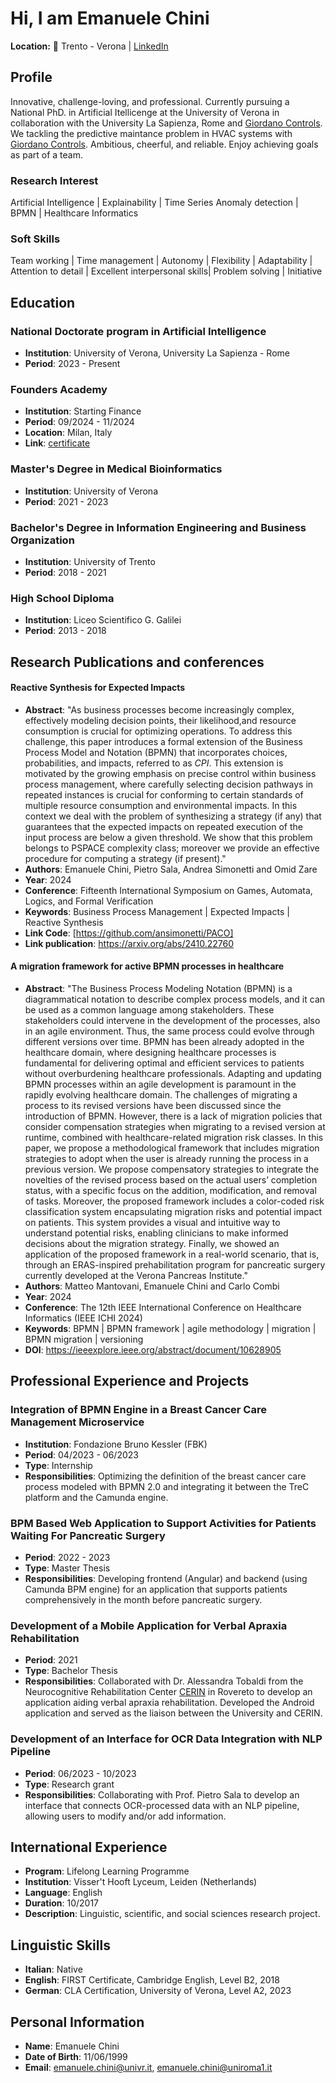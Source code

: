 # Hi, I am Emanuele Chini

**Location:** 📍 Trento - Verona |
[LinkedIn](https://www.linkedin.com/in/emanuele-chini-53419a238/) 

## Profile
Innovative, challenge-loving, and professional. Currently pursuing a National PhD. in Artificial Itellicenge at the University of Verona in collaboration with the University La Sapienza, Rome and [Giordano Controls](https://www.giordanocontrols.com/it/). We tackling the predictive maintance problem in HVAC systems with [Giordano Controls](https://www.giordanocontrols.com/it/).
Ambitious, cheerful, and reliable. Enjoy achieving goals as part of a team.

### Research Interest

Artificial Intelligence | Explainability | Time Series Anomaly detection | BPMN | Healthcare Informatics

### Soft Skills
Team working | Time management | Autonomy | Flexibility | Adaptability | Attention to detail | Excellent interpersonal skills| Problem solving | Initiative

## Education

### National Doctorate program in Artificial Intelligence
- **Institution**: University of Verona, University La Sapienza - Rome
- **Period**: 2023 - Present

### Founders Academy
- **Institution**: Starting Finance
- **Period**: 09/2024 - 11/2024
- **Location**: Milan, Italy
- **Link**: [certificate](Certificate_Founders_Academy_Chini.pdf)

### Master's Degree in Medical Bioinformatics
- **Institution**: University of Verona
- **Period**: 2021 - 2023

### Bachelor's Degree in Information Engineering and Business Organization
- **Institution**: University of Trento
- **Period**: 2018 - 2021


### High School Diploma
- **Institution**: Liceo Scientifico G. Galilei
- **Period**: 2013 - 2018

## Research Publications and conferences

#### Reactive Synthesis for Expected Impacts
- **Abstract**: "As business processes become increasingly complex, effectively modeling decision points, their likelihood,and resource consumption is crucial for optimizing operations. To address this challenge, this paper introduces a formal extension of the Business Process Model and Notation (BPMN) that incorporates choices, probabilities, and impacts, referred to as *CPI*. This extension is motivated by the growing emphasis on precise control within business process management, where carefully selecting decision pathways in repeated instances  is crucial for conforming to certain standards of multiple resource consumption and environmental impacts. In this context we deal with the problem of synthesizing a strategy (if any) that guarantees that the expected impacts on repeated execution of the input process are below a given threshold.  We show that this problem belongs to PSPACE complexity class; moreover we provide an effective procedure for computing a strategy (if present)."
- **Authors**: Emanuele Chini, Pietro Sala, Andrea Simonetti and Omid Zare
- **Year**: 2024
- **Conference**: Fifteenth International Symposium on Games, Automata, Logics, and Formal Verification
- **Keywords**: Business Process Management | Expected Impacts | Reactive Synthesis
- **Link Code**: [https://github.com/ansimonetti/PACO]
- **Link publication**: https://arxiv.org/abs/2410.22760

#### A migration framework for active BPMN processes in healthcare
- **Abstract**: "The Business Process Modeling Notation (BPMN) is a diagrammatical notation to describe complex process models,
and it can be used as a common language among stakeholders. These stakeholders could intervene in the development of the processes, also in an agile environment. Thus, the same process could evolve through different versions over time. BPMN has been already adopted in the healthcare domain, where designing healthcare processes is fundamental for delivering optimal and efficient services to patients without overburdening healthcare professionals. Adapting and updating BPMN processes within an agile development is paramount in the rapidly evolving healthcare domain. The challenges of migrating a process to its revised versions have been discussed since the introduction of BPMN. However, there is a lack of migration policies that consider compensation strategies when migrating to a revised version at runtime, combined with healthcare-related migration risk classes.
In this paper, we propose a methodological framework that includes migration strategies to adopt when the user is already running the process in a previous version. We propose compensatory strategies to integrate the novelties of the revised process based on the actual users’ completion status, with a specific focus on the addition, modification, and removal of tasks. Moreover, the proposed framework includes a color-coded risk classification system encapsulating migration risks and potential impact on patients. This system provides a visual and intuitive way to understand potential risks, enabling clinicians to make informed decisions about the migration strategy. Finally, we showed an application of the proposed framework in a real-world scenario, that is, through an ERAS-inspired prehabilitation program for pancreatic surgery currently developed at the Verona Pancreas Institute."
- **Authors**: Matteo Mantovani, Emanuele Chini and Carlo Combi
- **Year**: 2024
- **Conference**: The 12th IEEE International Conference on Healthcare Informatics (IEEE ICHI 2024)
- **Keywords**: BPMN | BPMN framework | agile methodology | migration | BPMN migration | versioning
- **DOI**: https://ieeexplore.ieee.org/abstract/document/10628905

## Professional Experience and Projects

### Integration of BPMN Engine in a Breast Cancer Care Management Microservice
- **Institution**: Fondazione Bruno Kessler (FBK)
- **Period**: 04/2023 - 06/2023
- **Type**: Internship
- **Responsibilities**: Optimizing the definition of the breast cancer care process modeled with BPMN 2.0 and integrating it between the TreC platform and the Camunda engine.

### BPM Based Web Application to Support Activities for Patients Waiting For Pancreatic Surgery
- **Period**: 2022 - 2023
- **Type**: Master Thesis
- **Responsibilities**: Developing frontend (Angular) and backend (using Camunda BPM engine) for an application that supports patients comprehensively in the month before pancreatic surgery.


### Development of a Mobile Application for Verbal Apraxia Rehabilitation
- **Period**: 2021
- **Type**: Bachelor Thesis
- **Responsibilities**: Collaborated with Dr. Alessandra Tobaldi from the Neurocognitive Rehabilitation Center [CERIN](https://www.cimec.unitn.it/en/73/center-for-neurocognitive-rehabilitation-cerin) in Rovereto to develop an application aiding verbal apraxia rehabilitation. Developed the Android application and served as the liaison between the University and CERIN.


### Development of an Interface for OCR Data Integration with NLP Pipeline
- **Period**: 06/2023 - 10/2023 
- **Type**: Research grant
- **Responsibilities**: Collaborating with Prof. Pietro Sala to develop an interface that connects OCR-processed data with an NLP pipeline, allowing users to modify and/or add information.

## International Experience
- **Program**: Lifelong Learning Programme
- **Institution**: Visser't Hooft Lyceum, Leiden (Netherlands)
- **Language**: English
- **Duration**: 10/2017
- **Description**: Linguistic, scientific, and social sciences research project.

## Linguistic Skills
- **Italian**: Native
- **English**: FIRST Certificate, Cambridge English, Level B2, 2018
- **German**: CLA Certification, University of Verona, Level A2, 2023

## Personal Information
- **Name**: Emanuele Chini
- **Date of Birth**: 11/06/1999
- **Email**: emanuele.chini@univr.it, emanuele.chini@uniroma1.it